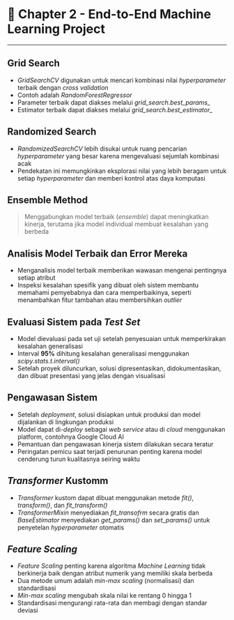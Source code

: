 # 🚀 **Chapter 2 - End-to-End Machine Learning Project**
---

## Grid Search
- *GridSearchCV* digunakan untuk mencari kombinasi nilai *hyperparameter* terbaik dengan *cross validation*
- Contoh adalah *RandomForestRegressor*
- Parameter terbaik dapat diakses melalui *grid_search.best_params_*
- Estimator terbaik dapat diakses melalui *grid_search.best_estimator_*

## Randomized Search
- *RandomizedSearchCV* lebih disukai untuk ruang pencarian *hyperparameter* yang besar karena mengevaluasi sejumlah kombinasi acak
- Pendekatan ini memungkinkan eksplorasi nilai yang lebih beragam untuk setiap *hyperparameter* dan memberi kontrol atas daya komputasi

## Ensemble Method
> Menggabungkan model terbaik (*ensemble*) dapat meningkatkan kinerja, terutama jika model individual membuat kesalahan yang berbeda
>

## Analisis Model Terbaik dan Error Mereka
- Menganalisis model terbaik memberikan wawasan mengenai pentingnya setiap atribut
- Inspeksi kesalahan spesifik yang dibuat oleh sistem membantu memahami pemyebabnya dan cara memperbaikinya, seperti menambahkan fitur tambahan atau membersihkan *outlier*

## Evaluasi Sistem pada *Test Set*
- Model dievaluasi pada set uji setelah penyesuaian untuk memperkirakan kesalahan generalisasi
- Interval **95%** dihitung kesalahan generalisasi menggunakan *scipy.stats.t.interval()*
- Setelah proyek diluncurkan, solusi dipresentasikan, didokumentasikan, dan dibuat presentasi yang jelas dengan visualisasi

## Pengawasan Sistem
- Setelah *deployment*, solusi disiapkan untuk produksi dan model dijalankan di lingkungan produksi
- Model dapat di-*deploy* sebagai *web service* atau di *cloud* menggunakan platform, contohnya Google Cloud AI
- Pemantuan dan pengawasan kinerja sistem dilakukan secara teratur
- Peringatan pemicu saat terjadi penurunan penting karena model cenderung turun kualitasnya seiring waktu

## *Transformer* Kustomm
- *Transformer* kustom dapat dibuat menggunakan metode *fit()*, *transform()*, dan *fit_transform()*
- *TransformerMixin* menyediakan *fit_transofrm* secara gratis dan *BaseEstimator* menyediakan *get_params()* dan *set_params()* untuk penyetelan *hyperparameter* otomatis

## *Feature Scaling*
- *Feature Scaling* penting karena algoritma *Machine Learning* tidak berkinerja baik dengan atribut numerik yang memiliki skala berbeda
- Dua metode umum adalah *min-max scaling* (normalisasi) dan standardisasi
- *Min-max scaling* mengubah skala nilai ke rentang 0 hingga 1
- Standardisasi mengurangi rata-rata dan membagi dengan standar deviasi
